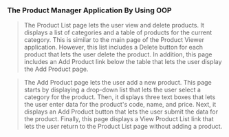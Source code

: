 ### The Product Manager Application By Using OOP 

> The Product List page lets the user view and delete products. It displays a list of categories and a table of products for the current category. This is similar to the main page of the Product Viewer application. However, this list includes a Delete button for each product that lets the user delete the product. In addition, this page includes an Add Product link below the table that lets the user display the Add Product page.

> The Add Product page lets the user add a new product. This page starts by displaying a drop-down list that lets the user select a category for the product. Then, it displays three text boxes that lets the user enter data for the product's code, name, and price. Next, it displays an Add Product button that lets the user submit the data for the product. Finally, this page displays a View Product List link that lets the user return to the Product List page without adding a product.

 

 